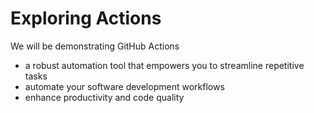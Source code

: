 # Exploring Actions
We will be demonstrating GitHub Actions
- a robust automation tool that empowers you to streamline repetitive tasks
- automate your software development workflows
- enhance productivity and code quality
